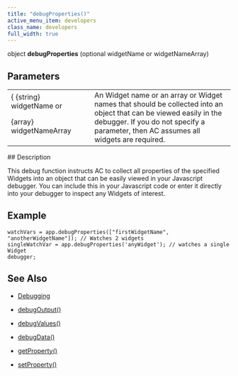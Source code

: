 ```yaml
---
title: "debugProperties()"
active_menu_item: developers
class_name: developers
full_width: true
---
```



object **debugProperties** (optional widgetName or widgetNameArray)

## Parameters

<table>
<tr>
<td width="179">
{ {string} widgetName or

{array} widgetNameArray

</td>
<td width="14">
</td>
<td width="687">
An Widget name or an array or Widget names that should be collected into an object that can be viewed easily in the debugger. If you do not specify a parameter, then AC assumes all widgets are required.

</td>
</tr>
</table>
## Description

This debug function instructs AC to collect all properties of the specified Widgets into an object that can be easily viewed in your Javascript debugger. You can include this in your Javascript code or enter it directly into your debugger to inspect any Widgets of interest.

## Example

    watchVars = app.debugProperties(["firstWidgetName", "anotherWidgetName"]); // Watches 2 widgets
    singleWatchVar = app.debugProperties('anyWidget'); // watches a single Widget
    debugger;
       
   

## See Also

 - [Debugging](/developers/user-guide/product-guide/advanced-features/testing-apps/debugging)

 - [debugOutput()](/developers/user-guide/scripting-apis/client-api/app-functions/debugoutput)

 - [debugValues()](/developers/user-guide/scripting-apis/client-api/app-functions/debugvalues)

 - [debugData()](/developers/user-guide/scripting-apis/client-api/app-functions/debugdata)

 - [getProperty()](/developers/user-guide/scripting-apis/client-api/widget-functions/getproperty)

 - [setProperty()](/developers/user-guide/scripting-apis/client-api/widget-functions/setproperty)

